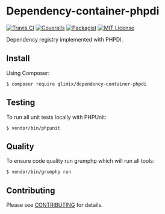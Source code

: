 # Dependency-container-phpdi

[![Travis CI](https://api.travis-ci.org/qlimix/dependency-container-phpdi.svg?branch=master)](https://travis-ci.org/qlimix/dependency-container-phpdi)
[![Coveralls](https://img.shields.io/coveralls/github/qlimix/dependency-container-phpdi.svg)](https://coveralls.io/qlimix/dependency-container-phpdi)
[![Packagist](https://img.shields.io/packagist/v/qlimix/dependency-container-phpdi.svg)](https://packagist.org/packages/qlimix/dependency-container-phpdi)
[![MIT License](https://img.shields.io/badge/license-MIT-brightgreen.svg)](https://github.com/qlimix/dependency-container-phpdi/blob/master/LICENSE)

Dependency registry implemented with PHPDI.

## Install

Using Composer:

~~~
$ composer require qlimix/dependency-container-phpdi
~~~

## Testing
To run all unit tests locally with PHPUnit:

~~~
$ vendor/bin/phpunit
~~~

## Quality
To ensure code quality run grumphp which will run all tools:

~~~
$ vendor/bin/grumphp run
~~~

## Contributing

Please see [CONTRIBUTING](CONTRIBUTING.md) for details.
